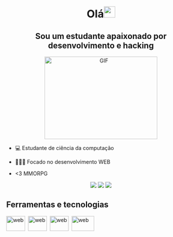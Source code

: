 <h1 align="center">Olá<img src="https://raw.githubusercontent.com/kaueMarques/kaueMarques/master/hi.gif" width="30px"></h1>
<h2 align="center">Sou um estudante apaixonado por desenvolvimento e hacking</h2>
<p align="center">
     <img align="center" alt="GIF" src="https://github.com/Rhuan-Gonzaga/Iam/blob/main/code.gif" width="300" height="220" />
</p>
<p align="center">
     
 - 💻 Estudante de ciência da computação
     
 - 👨🏾‍💻 Focado no desenvolvimento WEB
     
 - <3 MMORPG
     
 </p>
<p align="center">
  <a href="https://www.linkedin.com/in/rhuan-gonzaga-0127381a4/" target="_blank"><img src="https://img.shields.io/badge/-LinkedIn-%230077B5?style=for-the-badge&logo=linkedin&logoColor=white" target="_blank"></a>
  <a href = "mailto: rhuangonzaga22@gmail.com"><img src="https://img.shields.io/badge/-Gmail-%23333?style=for-the-badge&logo=gmail&logoColor=white" target="_blank"></a>
  <a href="https://www.instagram.com/rhuann22/" target="_blank"><img src="https://img.shields.io/badge/-Instagram-%23E4405F?style=for-the-badge&logo=instagram&logoColor=white" target="_blank"></a> 
</p>

<h2>Ferramentas e tecnologias</h2>
<p align="left"> 
  <img src="https://github.com/Rhuan-Gonzaga/Iam/blob/main/html5-original-wordmark.svg" alt="web" height="40" width="50"/>&nbsp;
  <img src="https://github.com/Rhuan-Gonzaga/Iam/blob/main/css3-plain-wordmark.svg" alt="web" height="40" width="50"/>&nbsp;
  <img src="https://github.com/Rhuan-Gonzaga/Iam/blob/main/javascript-original.svg" alt="web" height="40" width="50"/>&nbsp;
  <img src="https://github.com/Rhuan-Gonzaga/Iam/blob/main/python-logo-generic.svg" alt="web" height="40" width="60"/>&nbsp;
 </p> 
 
